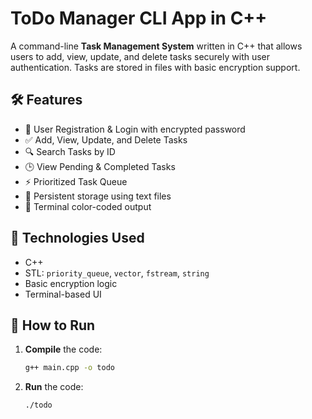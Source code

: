 # ToDo Manager CLI App in C++

A command-line **Task Management System** written in C++ that allows users to add, view, update, and delete tasks securely with user authentication. Tasks are stored in files with basic encryption support.

## 🛠 Features

- 🔐 User Registration & Login with encrypted password
- ✅ Add, View, Update, and Delete Tasks
- 🔍 Search Tasks by ID
- 🕒 View Pending & Completed Tasks
- ⚡ Prioritized Task Queue
- 💾 Persistent storage using text files
- 🎨 Terminal color-coded output

## 📌 Technologies Used

- C++
- STL: `priority_queue`, `vector`, `fstream`, `string`
- Basic encryption logic
- Terminal-based UI

## 🚀 How to Run

1. **Compile** the code:
   ```bash
   g++ main.cpp -o todo

1. **Run** the code:
   ```bash
   ./todo
